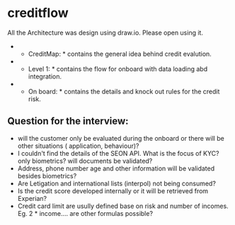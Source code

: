 # creditflow

All the Architecture was design using draw.io. Please open using it. 

- * CreditMap: * contains the general idea behind credit evalution.
- * Level 1: * contains the flow for onboard with data loading abd integration.
- * On board: * contains the details and knock out rules for the credit risk.
 

## Question for the interview:
- will the customer only be evaluated during the onboard or there will be other situations ( application, behaviour)?
- I couldn't find the details of the SEON API. What is the focus of KYC? only biometrics? will documents be validated?
- Address, phone number age and other information will be validated besides biometrics?
- Are Letigation and international lists (interpol) not being consumed? 
- Is the credit score developed internally or it will be retrieved from Experian?
- Credit card limit are usully defined base on risk and number of incomes. Eg. 2 * income.... are other formulas possible?
